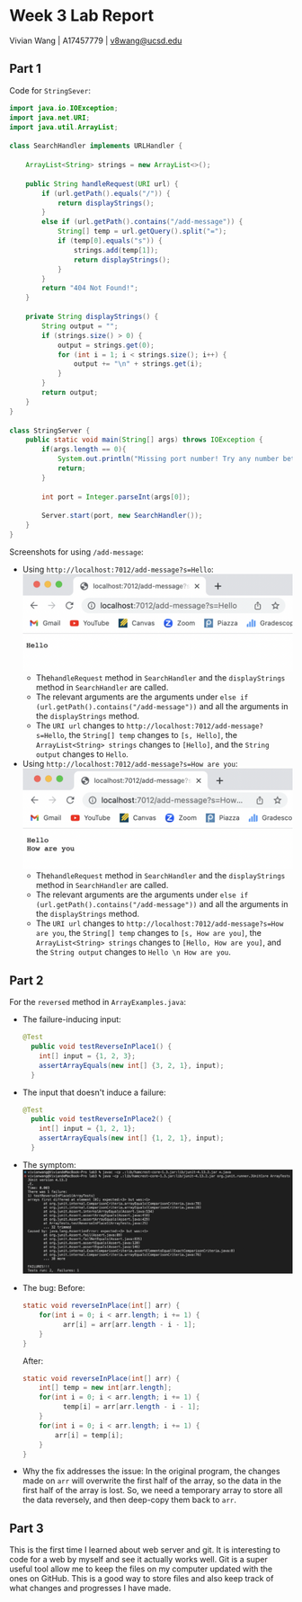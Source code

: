 # Week 3 Lab Report

Vivian Wang | A17457779 | v8wang@ucsd.edu

## Part 1

Code for `StringSever`:

```java
import java.io.IOException;
import java.net.URI;
import java.util.ArrayList;

class SearchHandler implements URLHandler {

    ArrayList<String> strings = new ArrayList<>();

    public String handleRequest(URI url) {
        if (url.getPath().equals("/")) {
            return displayStrings();
        }
        else if (url.getPath().contains("/add-message")) {
            String[] temp = url.getQuery().split("=");
            if (temp[0].equals("s")) {
                strings.add(temp[1]);
                return displayStrings();
            }
        }
        return "404 Not Found!";
    }

    private String displayStrings() {
        String output = "";
        if (strings.size() > 0) {
            output = strings.get(0);
            for (int i = 1; i < strings.size(); i++) {
                output += "\n" + strings.get(i);
            }
        }
        return output;
    }
}

class StringServer {
    public static void main(String[] args) throws IOException {
        if(args.length == 0){
            System.out.println("Missing port number! Try any number between 1024 to 49151");
            return;
        }

        int port = Integer.parseInt(args[0]);

        Server.start(port, new SearchHandler());
    }
}
```

Screenshots for using `/add-message`:

* Using `http://localhost:7012/add-message?s=Hello`:
  ![week1-part1-1](lab-report-images/week3-part1-1.png)
  * The`handleRequest` method in `SearchHandler` and the `displayStrings` method in `SearchHandler` are called.
  * The relevant arguments are the arguments under `else if (url.getPath().contains("/add-message"))`  and all the arguments in the `displayStrings` method.
  * The `URI url` changes to `http://localhost:7012/add-message?s=Hello`, the `String[] temp` changes to `[s, Hello]`, the `ArrayList<String> strings` changes to `[Hello]`, and the `String output` changes to `Hello`.
* Using `http://localhost:7012/add-message?s=How are you`:
  ![week1-part1-1](lab-report-images/week3-part1-2.png)
  * The`handleRequest` method in `SearchHandler` and the `displayStrings` method in `SearchHandler` are called.
  * The relevant arguments are the arguments under `else if (url.getPath().contains("/add-message"))`  and all the arguments in the `displayStrings` method.
  * The `URI url` changes to `http://localhost:7012/add-message?s=How are you`, the `String[] temp` changes to `[s, How are you]`, the `ArrayList<String> strings` changes to `[Hello, How are you]`, and the `String output` changes to `Hello \n How are you`.

## Part 2

For the `reversed` method in `ArrayExamples.java`:

* The failure-inducing input:
  ```java
  @Test
    public void testReverseInPlace1() {
      int[] input = {1, 2, 3};
      assertArrayEquals(new int[] {3, 2, 1}, input);
    }
  ```

* The input that doesn't induce a failure:
  ```java
  @Test
    public void testReverseInPlace2() {
      int[] input = {1, 2, 1};
      assertArrayEquals(new int[] {1, 2, 1}, input);
    }
  ```

* The symptom:
  ![week1-part1-1](lab-report-images/week3-part2.png)

* The bug:
  Before:

  ```java
  static void reverseInPlace(int[] arr) {
      for(int i = 0; i < arr.length; i += 1) {
      		arr[i] = arr[arr.length - i - 1];
      }
  }
  ```

  After:

  ```java
  static void reverseInPlace(int[] arr) {
      int[] temp = new int[arr.length];
      for(int i = 0; i < arr.length; i += 1) {
      		temp[i] = arr[arr.length - i - 1];
      }
      for(int i = 0; i < arr.length; i += 1) {
          arr[i] = temp[i];
      }
  }
  ```
  
* Why the fix addresses the issue:
  In the original program, the changes made on `arr` will overwrite the first half of the array, so the data in the first half of the array is lost. So, we need a temporary array to store all the data reversely, and then deep-copy them back to `arr`.

## Part 3

This is the first time I learned about web server and git. It is interesting to code for a web by myself and see it actually works well. Git is a super useful tool allow me to keep the files on my computer updated with the ones on GitHub. This is a good way to store files and also keep track of what changes and progresses I have made.

